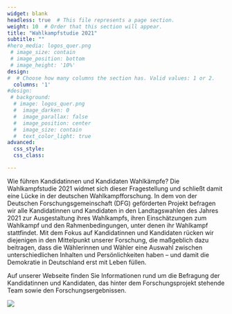 ```yaml
---
widget: blank
headless: true  # This file represents a page section.
weight: 10  # Order that this section will appear.
title: "Wahlkampfstudie 2021"
subtitle: ""
#hero_media: logos_quer.png
 # image_size: contain
 # image_position: bottom
 # image_height: '10%'
design:
#  # Choose how many columns the section has. Valid values: 1 or 2.
  columns: '1'
#design:
 # background:
  # image: logos_quer.png
  #  image_darken: 0
  #  image_parallax: false
  #  image_position: center
  #  image_size: contain  
  #  text_color_light: true
advanced:
  css_style:
  css_class:

---
```

Wie führen Kandidatinnen und Kandidaten Wahlkämpfe? Die Wahlkampfstudie 2021 widmet sich dieser Fragestellung und schließt damit eine Lücke in der deutschen Wahlkampfforschung. In dem von der Deutschen Forschungsgemeinschaft (DFG) geförderten Projekt befragen wir alle Kandidatinnen und Kandidaten in den Landtagswahlen des Jahres 2021 zur Ausgestaltung ihres Wahlkampfs, ihren Einschätzungen zum Wahlkampf und den Rahmenbedingungen, unter denen ihr Wahlkampf stattfindet. Mit dem Fokus auf Kandidatinnen und Kandidaten rücken wir diejenigen in den Mittelpunkt unserer Forschung, die maßgeblich dazu beitragen, dass die Wählerinnen und Wähler eine Auswahl zwischen unterschiedlichen Inhalten und Persönlichkeiten haben – und damit die Demokratie in Deutschland erst mit Leben füllen.

Auf unserer Webseite finden Sie Informationen rund um die Befragung der Kandidatinnen und Kandidaten, das hinter dem Forschungsprojekt stehende Team sowie den Forschungsergebnissen.


![](/media/logos_quer.png)


